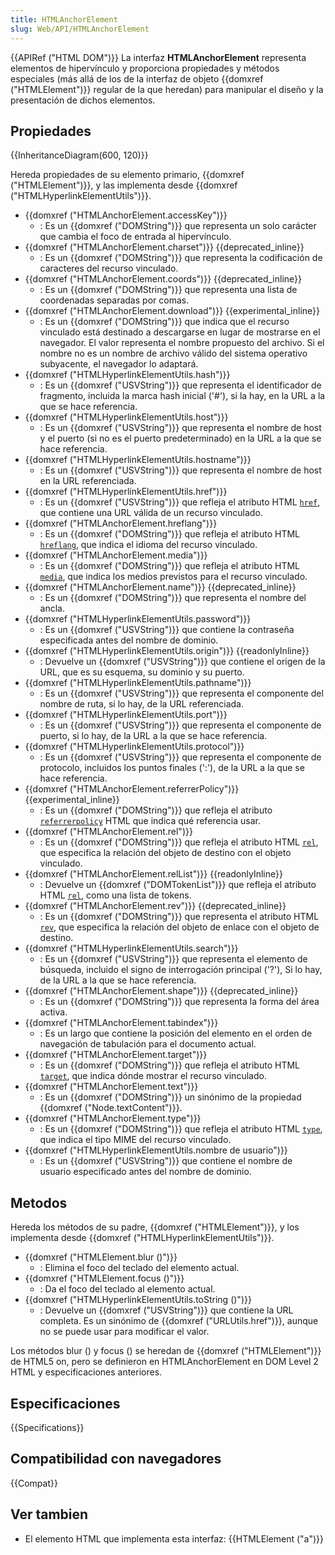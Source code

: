 ```yaml
---
title: HTMLAnchorElement
slug: Web/API/HTMLAnchorElement
---
```


{{APIRef ("HTML DOM")}}
La interfaz **HTMLAnchorElement** representa elementos de hipervínculo y proporciona propiedades y métodos especiales (más allá de los de la interfaz de objeto {{domxref ("HTMLElement")}} regular de la que heredan) para manipular el diseño y la presentación de dichos elementos.

## Propiedades

{{InheritanceDiagram(600, 120)}}

Hereda propiedades de su elemento primario, {{domxref ("HTMLElement")}}, y las implementa desde {{domxref ("HTMLHyperlinkElementUtils")}}.

- {{domxref ("HTMLAnchorElement.accessKey")}}
  - : Es un {{domxref ("DOMString")}} que representa un solo carácter que cambia el foco de entrada al hipervínculo.
- {{domxref ("HTMLAnchorElement.charset")}} {{deprecated_inline}}
  - : Es un {{domxref ("DOMString")}} que representa la codificación de caracteres del recurso vinculado.
- {{domxref ("HTMLAnchorElement.coords")}} {{deprecated_inline}}
  - : Es un {{domxref ("DOMString")}} que representa una lista de coordenadas separadas por comas.
- {{domxref ("HTMLAnchorElement.download")}} {{experimental_inline}}
  - : Es un {{domxref ("DOMString")}} que indica que el recurso vinculado está destinado a descargarse en lugar de mostrarse en el navegador. El valor representa el nombre propuesto del archivo. Si el nombre no es un nombre de archivo válido del sistema operativo subyacente, el navegador lo adaptará.
- {{domxref ("HTMLHyperlinkElementUtils.hash")}}
  - : Es un {{domxref ("USVString")}} que representa el identificador de fragmento, incluida la marca hash inicial ('#'), si la hay, en la URL a la que se hace referencia.
- {{domxref ("HTMLHyperlinkElementUtils.host")}}
  - : Es un {{domxref ("USVString")}} que representa el nombre de host y el puerto (si no es el puerto predeterminado) en la URL a la que se hace referencia.
- {{domxref ("HTMLHyperlinkElementUtils.hostname")}}
  - : Es un {{domxref ("USVString")}} que representa el nombre de host en la URL referenciada.
- {{domxref ("HTMLHyperlinkElementUtils.href")}}
  - : Es un {{domxref ("USVString")}} que refleja el atributo HTML [`href`](/es/docs/Web/HTML/Reference/Elements/a#href), que contiene una URL válida de un recurso vinculado.
- {{domxref ("HTMLAnchorElement.hreflang")}}
  - : Es un {{domxref ("DOMString")}} que refleja el atributo HTML [`hreflang`](/es/docs/Web/HTML/Reference/Elements/a#hreflang), que indica el idioma del recurso vinculado.
- {{domxref ("HTMLAnchorElement.media")}}
  - : Es un {{domxref ("DOMString")}} que refleja el atributo HTML [`media`](/es/docs/Web/HTML/Reference/Elements/a#media), que indica los medios previstos para el recurso vinculado.
- {{domxref ("HTMLAnchorElement.name")}} {{deprecated_inline}}
  - : Es un {{domxref ("DOMString")}} que representa el nombre del ancla.
- {{domxref ("HTMLHyperlinkElementUtils.password")}}
  - : Es un {{domxref ("USVString")}} que contiene la contraseña especificada antes del nombre de dominio.
- {{domxref ("HTMLHyperlinkElementUtils.origin")}} {{readonlyInline}}
  - : Devuelve un {{domxref ("USVString")}} que contiene el origen de la URL, que es su esquema, su dominio y su puerto.
- {{domxref ("HTMLHyperlinkElementUtils.pathname")}}
  - : Es un {{domxref ("USVString")}} que representa el componente del nombre de ruta, si lo hay, de la URL referenciada.
- {{domxref ("HTMLHyperlinkElementUtils.port")}}
  - : Es un {{domxref ("USVString")}} que representa el componente de puerto, si lo hay, de la URL a la que se hace referencia.
- {{domxref ("HTMLHyperlinkElementUtils.protocol")}}
  - : Es un {{domxref ("USVString")}} que representa el componente de protocolo, incluidos los puntos finales (':'), de la URL a la que se hace referencia.
- {{domxref ("HTMLAnchorElement.referrerPolicy")}} {{experimental_inline}}
  - : Es un {{domxref ("DOMString")}} que refleja el atributo [`referrerpolicy`](/es/docs/Web/HTML/Reference/Elements/a#referrerpolicy) HTML que indica qué referencia usar.
- {{domxref ("HTMLAnchorElement.rel")}}
  - : Es un {{domxref ("DOMString")}} que refleja el atributo HTML [`rel`](/es/docs/Web/HTML/Reference/Elements/a#rel), que especifica la relación del objeto de destino con el objeto vinculado.
- {{domxref ("HTMLAnchorElement.relList")}} {{readonlyInline}}
  - : Devuelve un {{domxref ("DOMTokenList")}} que refleja el atributo HTML [`rel`](/es/docs/Web/HTML/Reference/Elements/a#rel), como una lista de tokens.
- {{domxref ("HTMLAnchorElement.rev")}} {{deprecated_inline}}
  - : Es un {{domxref ("DOMString")}} que representa el atributo HTML [`rev`](/es/docs/Web/HTML/Reference/Elements/a#rev), que especifica la relación del objeto de enlace con el objeto de destino.
- {{domxref ("HTMLHyperlinkElementUtils.search")}}
  - : Es un {{domxref ("USVString")}} que representa el elemento de búsqueda, incluido el signo de interrogación principal ('?'), Si lo hay, de la URL a la que se hace referencia.
- {{domxref ("HTMLAnchorElement.shape")}} {{deprecated_inline}}
  - : Es un {{domxref ("DOMString")}} que representa la forma del área activa.
- {{domxref ("HTMLAnchorElement.tabindex")}}
  - : Es un largo que contiene la posición del elemento en el orden de navegación de tabulación para el documento actual.
- {{domxref ("HTMLAnchorElement.target")}}
  - : Es un {{domxref ("DOMString")}} que refleja el atributo HTML [`target`](/es/docs/Web/HTML/Reference/Elements/a#target), que indica dónde mostrar el recurso vinculado.
- {{domxref ("HTMLAnchorElement.text")}}
  - : Es un {{domxref ("DOMString")}} un sinónimo de la propiedad {{domxref ("Node.textContent")}}.
- {{domxref ("HTMLAnchorElement.type")}}
  - : Es un {{domxref ("DOMString")}} que refleja el atributo HTML [`type`](/es/docs/Web/HTML/Reference/Elements/a#type), que indica el tipo MIME del recurso vinculado.
- {{domxref ("HTMLHyperlinkElementUtils.nombre de usuario")}}
  - : Es un {{domxref ("USVString")}} que contiene el nombre de usuario especificado antes del nombre de dominio.

## Metodos

Hereda los métodos de su padre, {{domxref ("HTMLElement")}}, y los implementa desde {{domxref ("HTMLHyperlinkElementUtils")}}.

- {{domxref ("HTMLElement.blur ()")}}
  - : Elimina el foco del teclado del elemento actual.
- {{domxref ("HTMLElement.focus ()")}}
  - : Da el foco del teclado al elemento actual.
- {{domxref ("HTMLHyperlinkElementUtils.toString ()")}}
  - : Devuelve un {{domxref ("USVString")}} que contiene la URL completa. Es un sinónimo de {{domxref ("URLUtils.href")}}, aunque no se puede usar para modificar el valor.

Los métodos blur () y focus () se heredan de {{domxref ("HTMLElement")}} de HTML5 on, pero se definieron en HTMLAnchorElement en DOM Level 2 HTML y especificaciones anteriores.

## Especificaciones

{{Specifications}}

## Compatibilidad con navegadores

{{Compat}}

## Ver tambien

- El elemento HTML que implementa esta interfaz: {{HTMLElement ("a")}}
